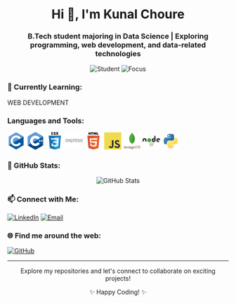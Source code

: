 <h1 align="center">Hi 👋, I'm Kunal Choure</h1>
<h3 align="center">B.Tech student majoring in Data Science | Exploring programming, web development, and data-related technologies</h3>

<p align="center">
  <img src="https://img.shields.io/badge/Student-B.Tech%20Data%20Science-blue" alt="Student">
  <img src="https://img.shields.io/badge/Focus-Programming%20%7C%20Web%20Development%20%7C%20Data%20Science-green" alt="Focus">
</p>

<h3 align="left">🌱 Currently Learning:</h3>
<p align="left">WEB DEVELOPMENT</p>

<h3 align="left">Languages and Tools:</h3>
<p align="left">
  <img src="https://raw.githubusercontent.com/devicons/devicon/master/icons/c/c-original.svg" alt="C" width="40" height="40"/>
  <img src="https://raw.githubusercontent.com/devicons/devicon/master/icons/cplusplus/cplusplus-original.svg" alt="C++" width="40" height="40"/>
  <img src="https://raw.githubusercontent.com/devicons/devicon/master/icons/css3/css3-original-wordmark.svg" alt="CSS3" width="40" height="40"/>
  <img src="https://raw.githubusercontent.com/devicons/devicon/master/icons/express/express-original-wordmark.svg" alt="Express.js" width="40" height="40"/>
  <img src="https://raw.githubusercontent.com/devicons/devicon/master/icons/html5/html5-original-wordmark.svg" alt="HTML5" width="40" height="40"/>
  <img src="https://raw.githubusercontent.com/devicons/devicon/master/icons/javascript/javascript-original.svg" alt="JavaScript" width="40" height="40"/>
  <img src="https://raw.githubusercontent.com/devicons/devicon/master/icons/mongodb/mongodb-original-wordmark.svg" alt="MongoDB" width="40" height="40"/>
  <img src="https://raw.githubusercontent.com/devicons/devicon/master/icons/nodejs/nodejs-original-wordmark.svg" alt="Node.js" width="40" height="40"/>
  <img src="https://raw.githubusercontent.com/devicons/devicon/master/icons/python/python-original.svg" alt="Python" width="40" height="40"/>
</p>

<h3 align="left">🚀 GitHub Stats:</h3>

<p align="center">
  <img src="https://github-readme-stats.vercel.app/api?username=KUNALCHOURE&show_icons=true&theme=radical" alt="GitHub Stats">
</p>

<h3 align="left">📫 Connect with Me:</h3>
<p align="left">
  <a href="https://www.linkedin.com/in/kunalchoure/" target="_blank"><img src="https://img.shields.io/badge/LinkedIn-Kunal%20Choure-blue" alt="LinkedIn"></a>
  <a href="mailto:kunalchoure@example.com"><img src="https://img.shields.io/badge/Email-Contact%20Me-informational" alt="Email"></a>
</p>

<h3 align="left">🌐 Find me around the web:</h3>

<p align="left">
  <a href="https://github.com/KUNALCHOURE"><img src="https://img.shields.io/badge/GitHub-KUNALCHOURE-black" alt="GitHub"></a>
</p>

---

<p align="center">Explore my repositories and let's connect to collaborate on exciting projects!</p>

<p align="center">✨ Happy Coding! ✨</p>

